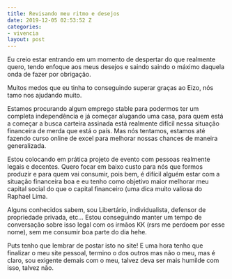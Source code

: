 ```yaml
---
title: Revisando meu ritmo e desejos
date: 2019-12-05 02:53:52 Z
categories:
- vivencia
layout: post
---
```


Eu creio estar entrando em um momento de despertar do que realmente quero, tendo enfoque aos meus desejos e saindo saindo o máximo daquela onda de fazer por obrigação. 

Muitos medos que eu tinha to conseguindo superar graças ao Eizo, nós tamo nos ajudando muito.

Estamos procurando algum emprego stable para podermos ter um completa independência e já começar alugando uma casa, para quem está a começar a busca carteira assinada está realmente difícil nessa situação financeira de merda que está o país. Mas nós tentamos, estamos até fazendo curso online de excel para melhorar nossas chances de maneira generalizada. 

Estou colocando em prática projeto de evento com pessoas realmente legais e decentes. Quero focar em baixo custo para nós que formos produzir e para quem vai consumir, pois bem, é difícil alguém estar com a situação financeira boa e eu tenho como objetivo maior melhorar meu capital social do que o capital financeiro (uma dica muito valiosa do Raphael Lima. 

Alguns conhecidos sabem, sou Libertário, individualista, defensor de propriedade privada, etc... 
Estou conseguindo manter um tempo de conversação sobre isso legal com os irmãos KK (rsrs me perdoem por esse nome), sem me consumir boa parte do dia hehe. 

Puts tenho que lembrar de postar isto no site! 
E uma hora tenho que finalizar o meu site pessoal, termino o dos outros mas não o meu, mas é claro, sou exigente demais com o meu, talvez deva ser mais humilde com isso, talvez não.  